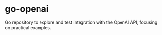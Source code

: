# go-openai
Go repository to explore and test integration with the OpenAI API, focusing on practical examples.

